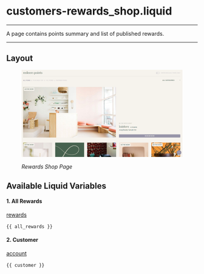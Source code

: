 # customers-rewards\_shop.liquid

---

A page contains points summary and list of published rewards.

---

## Layout

<figure><img src="../../../assets/images/documents/image (22).png" alt=""><figcaption><p><em>Rewards Shop Page</em></p></figcaption></figure>

## Available Liquid Variables

#### 1. All Rewards

[rewards](liquid/variables/rewards.md)

```
{{ all_rewards }}
```

#### 2. Customer

[account](liquid/variables/account.md)

```
{{ customer }}
```
